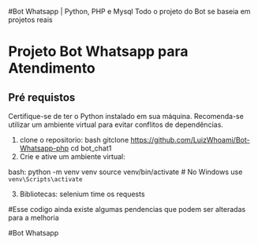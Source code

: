 #Bot Whatsapp | Python, PHP e Mysql
Todo o projeto do Bot se baseia em projetos reais

# Projeto Bot Whatsapp para Atendimento

## Pré requistos
Certifique-se de ter o Python instalado em sua máquina. Recomenda-se utilizar um ambiente virtual para evitar conflitos de dependências.

1. clone o repositorio:
   bash
      gitclone https://github.com/LuizWhoami/Bot-Whatsapp-php
      cd bot_chat1
3. Crie e ative um ambiente virtual:
    
bash:
    python -m venv venv
    source venv/bin/activate   # No Windows use `venv\Scripts\activate`
    
3. Bibliotecas:
   selenium
   time
   os
   requests

#Esse codigo ainda existe algumas pendencias que podem ser alteradas para a melhoria

#Bot Whatsapp
